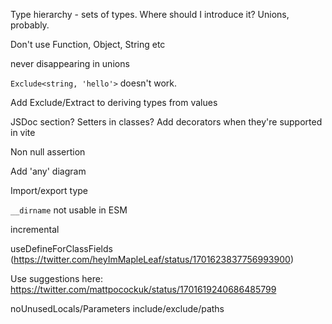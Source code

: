 Type hierarchy - sets of types. Where should I introduce it? Unions, probably.

Don't use Function, Object, String etc

never disappearing in unions

`Exclude<string, 'hello'>` doesn't work.

Add Exclude/Extract to deriving types from values

JSDoc section?
Setters in classes?
Add decorators when they're supported in vite

Non null assertion

Add 'any' diagram

Import/export type

`__dirname` not usable in ESM

incremental

useDefineForClassFields (https://twitter.com/heyImMapleLeaf/status/1701623837756993900)

Use suggestions here: https://twitter.com/mattpocockuk/status/1701619240686485799

noUnusedLocals/Parameters
include/exclude/paths
